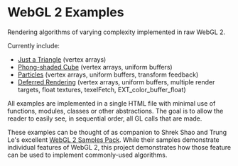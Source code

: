 WebGL 2 Examples
================

Rendering algorithms of varying complexity implemented in raw WebGL 2.

Currently include:
- [Just a Triangle](https://tsherif.github.io/webgl2examples/triangle.html) (vertex arrays)
- [Phong-shaded Cube](https://tsherif.github.io/webgl2examples/cube.html) (vertex arrays, uniform buffers)
- [Particles](https://tsherif.github.io/webgl2examples/particles.html) (vertex arrays, uniform buffers, transform feedback)
- [Deferred Rendering](https://tsherif.github.io/webgl2examples/deferred.html) (vertex arrays, uniform buffers, multiple render targets, float textures, texelFetch, EXT_color_buffer_float)

All examples are implemented in a single HTML file with minimal use of functions, modules, classes or other abstractions. The goal is to allow the reader to easily see, in sequential order, all GL calls that are made.

These examples can be thought of as companion to Shrek Shao and Trung Le's excellent [WebGL 2 Samples Pack](http://webglsamples.org/WebGL2Samples/). While their samples demonstrate individual features of WebGL 2, this project demonstrates how those feature can be used to implement commonly-used algorithms.
